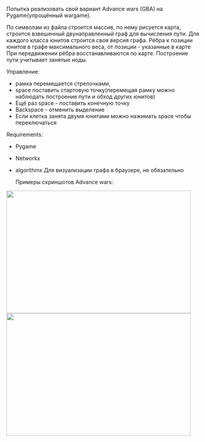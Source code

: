Попытка реализовать свой вариант Advance wars (GBA) на Pygame(упрощённый wargame).

По символам из файла строится массив, по нему рисуется карта, строится взвешенный двунаправленный граф для вычисления пути.
Для каждого класса юнитов строится своя версия графа.
Рёбра к позиции юнитов в графе максимального веса, от позиции - указанные в карте
При передвижении рёбра восстанавливаются по карте.
Построение пути учитывает занятые ноды.





Управление:
* рамка перемещается стрелочками, 
* space поставить стартовую точку(перемещая рамку можно наблюдать построение пути и обход других юнитов)
* Ещё раз space - поставить конечную точку
* Backspace - отменить выделение
* Если клетка занята двумя юнитами можно нажимать space чтобы переключаться

Requirements:
* Pygame
* Networkx
* algorithmx Для визуализации графа в браузере, не обязательно
    
    Примеры скриншотов Advance wars:

<img height="320" src="https://cdn.mobygames.com/screenshots/16327107-advance-wars-game-boy-advance-planes-flight-range.png" width="480"/>
<img height="320" src="https://cdn.mobygames.com/screenshots/16234224-advance-wars-game-boy-advance-terrain-information-screen-movemen.png" width="480"/>
